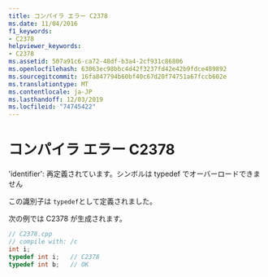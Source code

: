 ```yaml
---
title: コンパイラ エラー C2378
ms.date: 11/04/2016
f1_keywords:
- C2378
helpviewer_keywords:
- C2378
ms.assetid: 507a91c6-ca72-48df-b3a4-2cf931c86806
ms.openlocfilehash: 63063ec98bbc4d42f3237fd42e42b9fdce489892
ms.sourcegitcommit: 16fa847794b60bf40c67d20f74751a67fccb602e
ms.translationtype: MT
ms.contentlocale: ja-JP
ms.lasthandoff: 12/03/2019
ms.locfileid: "74745422"
---
```

# <a name="compiler-error-c2378"></a>コンパイラ エラー C2378

'identifier': 再定義されています。シンボルは typedef でオーバーロードできません

この識別子は `typedef`として定義されました。

次の例では C2378 が生成されます。

```cpp
// C2378.cpp
// compile with: /c
int i;
typedef int i;   // C2378
typedef int b;   // OK
```

